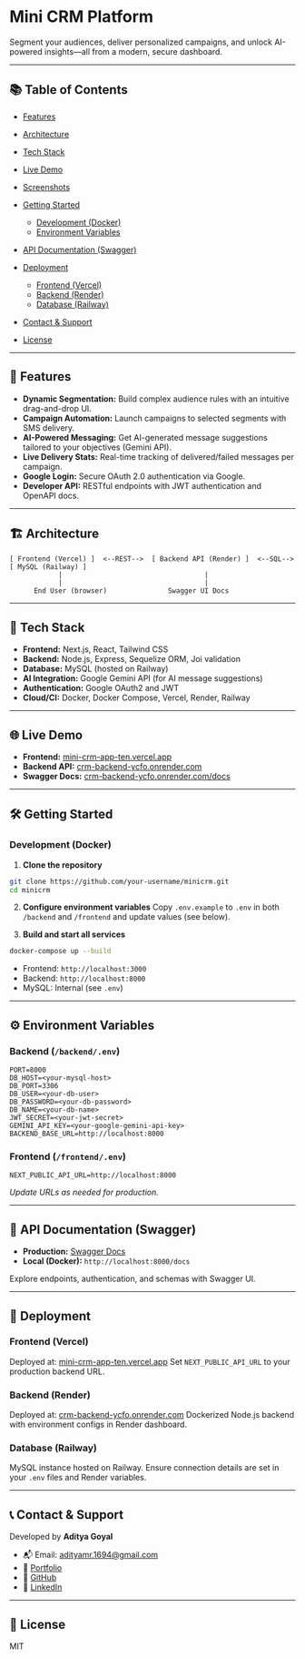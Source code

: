# Mini CRM Platform

Segment your audiences, deliver personalized campaigns, and unlock AI-powered insights—all from a modern, secure dashboard.

---

## 📚 Table of Contents

* [Features](#features)
* [Architecture](#architecture)
* [Tech Stack](#tech-stack)
* [Live Demo](#live-demo)
* [Screenshots](#screenshots)
* [Getting Started](#getting-started)

  * [Development (Docker)](#development-docker)
  * [Environment Variables](#environment-variables)
* [API Documentation (Swagger)](#api-documentation-swagger)
* [Deployment](#deployment)

  * [Frontend (Vercel)](#frontend-vercel)
  * [Backend (Render)](#backend-render)
  * [Database (Railway)](#database-railway)
* [Contact & Support](#contact--support)
* [License](#license)

---

## 🚀 Features

* **Dynamic Segmentation:** Build complex audience rules with an intuitive drag-and-drop UI.
* **Campaign Automation:** Launch campaigns to selected segments with SMS delivery.
* **AI-Powered Messaging:** Get AI-generated message suggestions tailored to your objectives (Gemini API).
* **Live Delivery Stats:** Real-time tracking of delivered/failed messages per campaign.
* **Google Login:** Secure OAuth 2.0 authentication via Google.
* **Developer API:** RESTful endpoints with JWT authentication and OpenAPI docs.

---

## 🏗 Architecture

```
[ Frontend (Vercel) ]  <--REST-->  [ Backend API (Render) ]  <--SQL-->  [ MySQL (Railway) ]
            |                                   |  
            |                                   |
      End User (browser)               Swagger UI Docs
```

---

## 🧰 Tech Stack

* **Frontend:** Next.js, React, Tailwind CSS
* **Backend:** Node.js, Express, Sequelize ORM, Joi validation
* **Database:** MySQL (hosted on Railway)
* **AI Integration:** Google Gemini API (for AI message suggestions)
* **Authentication:** Google OAuth2 and JWT
* **Cloud/CI:** Docker, Docker Compose, Vercel, Render, Railway

---

## 🌐 Live Demo

* **Frontend:** [mini-crm-app-ten.vercel.app](https://mini-crm-app-ten.vercel.app)
* **Backend API:** [crm-backend-ycfo.onrender.com](https://crm-backend-ycfo.onrender.com)
* **Swagger Docs:** [crm-backend-ycfo.onrender.com/docs](https://crm-backend-ycfo.onrender.com/docs)

---

## 🛠 Getting Started

### Development (Docker)

1. **Clone the repository**

```bash
git clone https://github.com/your-username/minicrm.git
cd minicrm
```

2. **Configure environment variables**
   Copy `.env.example` to `.env` in both `/backend` and `/frontend` and update values (see below).

3. **Build and start all services**

```bash
docker-compose up --build
```

* Frontend: `http://localhost:3000`
* Backend: `http://localhost:8000`
* MySQL: Internal (see `.env`)

---

## ⚙ Environment Variables

### Backend (`/backend/.env`)

```env
PORT=8000
DB_HOST=<your-mysql-host>
DB_PORT=3306
DB_USER=<your-db-user>
DB_PASSWORD=<your-db-password>
DB_NAME=<your-db-name>
JWT_SECRET=<your-jwt-secret>
GEMINI_API_KEY=<your-google-gemini-api-key>
BACKEND_BASE_URL=http://localhost:8000
```

### Frontend (`/frontend/.env`)

```env
NEXT_PUBLIC_API_URL=http://localhost:8000
```

*Update URLs as needed for production.*

---

## 📘 API Documentation (Swagger)

* **Production:** [Swagger Docs](https://crm-backend-ycfo.onrender.com/docs)
* **Local (Docker):** `http://localhost:8000/docs`

Explore endpoints, authentication, and schemas with Swagger UI.

---

## 🚢 Deployment

### Frontend (Vercel)

Deployed at: [mini-crm-app-ten.vercel.app](https://mini-crm-app-ten.vercel.app)
Set `NEXT_PUBLIC_API_URL` to your production backend URL.

### Backend (Render)

Deployed at: [crm-backend-ycfo.onrender.com](https://crm-backend-ycfo.onrender.com)
Dockerized Node.js backend with environment configs in Render dashboard.

### Database (Railway)

MySQL instance hosted on Railway.
Ensure connection details are set in your `.env` files and Render variables.

---

## 📞 Contact & Support

Developed by **Aditya Goyal**

* 📬 Email: [adityamr.1694@gmail.com](mailto:adityamr.1694@gmail.com)
* 💼 [Portfolio](https://port-folio-two-flame.vercel.app)
* 👥 [GitHub](https://github.com/aditya-goyal1694)
* 🔗 [LinkedIn](https://www.linkedin.com/in/aditya-goyal18)

---

## 📝 License

MIT